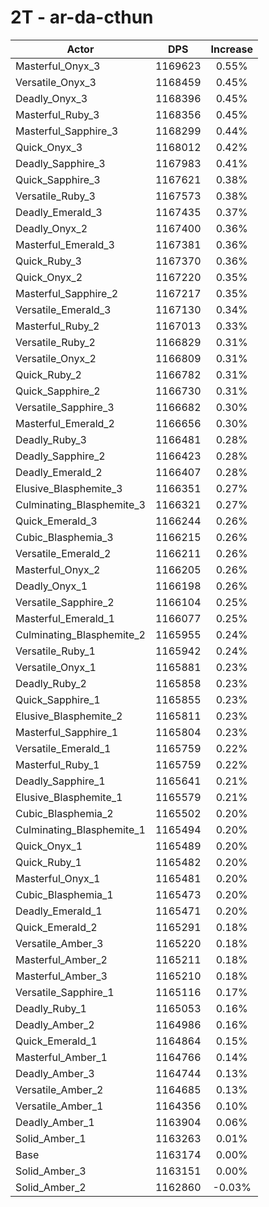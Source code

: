 # 2T - ar-da-cthun
| Actor | DPS | Increase |
|---|:---:|:---:|
|Masterful_Onyx_3|1169623|0.55%|
|Versatile_Onyx_3|1168459|0.45%|
|Deadly_Onyx_3|1168396|0.45%|
|Masterful_Ruby_3|1168356|0.45%|
|Masterful_Sapphire_3|1168299|0.44%|
|Quick_Onyx_3|1168012|0.42%|
|Deadly_Sapphire_3|1167983|0.41%|
|Quick_Sapphire_3|1167621|0.38%|
|Versatile_Ruby_3|1167573|0.38%|
|Deadly_Emerald_3|1167435|0.37%|
|Deadly_Onyx_2|1167400|0.36%|
|Masterful_Emerald_3|1167381|0.36%|
|Quick_Ruby_3|1167370|0.36%|
|Quick_Onyx_2|1167220|0.35%|
|Masterful_Sapphire_2|1167217|0.35%|
|Versatile_Emerald_3|1167130|0.34%|
|Masterful_Ruby_2|1167013|0.33%|
|Versatile_Ruby_2|1166829|0.31%|
|Versatile_Onyx_2|1166809|0.31%|
|Quick_Ruby_2|1166782|0.31%|
|Quick_Sapphire_2|1166730|0.31%|
|Versatile_Sapphire_3|1166682|0.30%|
|Masterful_Emerald_2|1166656|0.30%|
|Deadly_Ruby_3|1166481|0.28%|
|Deadly_Sapphire_2|1166423|0.28%|
|Deadly_Emerald_2|1166407|0.28%|
|Elusive_Blasphemite_3|1166351|0.27%|
|Culminating_Blasphemite_3|1166321|0.27%|
|Quick_Emerald_3|1166244|0.26%|
|Cubic_Blasphemia_3|1166215|0.26%|
|Versatile_Emerald_2|1166211|0.26%|
|Masterful_Onyx_2|1166205|0.26%|
|Deadly_Onyx_1|1166198|0.26%|
|Versatile_Sapphire_2|1166104|0.25%|
|Masterful_Emerald_1|1166077|0.25%|
|Culminating_Blasphemite_2|1165955|0.24%|
|Versatile_Ruby_1|1165942|0.24%|
|Versatile_Onyx_1|1165881|0.23%|
|Deadly_Ruby_2|1165858|0.23%|
|Quick_Sapphire_1|1165855|0.23%|
|Elusive_Blasphemite_2|1165811|0.23%|
|Masterful_Sapphire_1|1165804|0.23%|
|Versatile_Emerald_1|1165759|0.22%|
|Masterful_Ruby_1|1165759|0.22%|
|Deadly_Sapphire_1|1165641|0.21%|
|Elusive_Blasphemite_1|1165579|0.21%|
|Cubic_Blasphemia_2|1165502|0.20%|
|Culminating_Blasphemite_1|1165494|0.20%|
|Quick_Onyx_1|1165489|0.20%|
|Quick_Ruby_1|1165482|0.20%|
|Masterful_Onyx_1|1165481|0.20%|
|Cubic_Blasphemia_1|1165473|0.20%|
|Deadly_Emerald_1|1165471|0.20%|
|Quick_Emerald_2|1165291|0.18%|
|Versatile_Amber_3|1165220|0.18%|
|Masterful_Amber_2|1165211|0.18%|
|Masterful_Amber_3|1165210|0.18%|
|Versatile_Sapphire_1|1165116|0.17%|
|Deadly_Ruby_1|1165053|0.16%|
|Deadly_Amber_2|1164986|0.16%|
|Quick_Emerald_1|1164864|0.15%|
|Masterful_Amber_1|1164766|0.14%|
|Deadly_Amber_3|1164744|0.13%|
|Versatile_Amber_2|1164685|0.13%|
|Versatile_Amber_1|1164356|0.10%|
|Deadly_Amber_1|1163904|0.06%|
|Solid_Amber_1|1163263|0.01%|
|Base|1163174|0.00%|
|Solid_Amber_3|1163151|0.00%|
|Solid_Amber_2|1162860|-0.03%|

